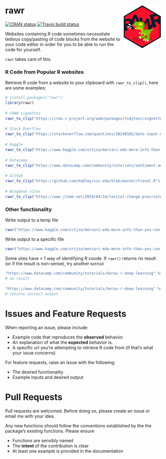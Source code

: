 
# rawr <a href='https://github.com/stevecondylios/rawr'><img src='man/figures/rawr.png' align="right" height="139" /></a>

[![CRAN
status](https://www.r-pkg.org/badges/version/rawr)](https://cran.r-project.org/package=rawr)
[![Travis build
status](https://travis-ci.org/stevecondylios/rawr.svg?branch=master)](https://travis-ci.org/stevecondylios/rawr)
<!-- badges: end -->

Websites containing R code sometimes necessitate tedious copy/pasting of
code blocks from the website to your code editor in order for you to be
able to run the code for yourself.

`rawr` takes care of this.

### R Code from Popular R websites

Retrieve R code from a website to your clipboard with `rawr_to_clip()`,
here are some examples:

``` r
# install.packages("rawr")
library(rawr)

# CRAN vignettes
rawr_to_clip("https://cran.r-project.org/web/packages/tidytext/vignettes/topic_modeling.html")

# Stack Overflow
rawr_to_clip("https://stackoverflow.com/questions/58248102/date-input-dt-r-shiny")

# Kaggle
rawr_to_clip("https://www.kaggle.com/vrtjso/mercari-eda-more-info-than-you-can-imagine")

# Datacamp
rawr_to_clip("https://www.datacamp.com/community/tutorials/sentiment-analysis-R")

# Github 
rawr_to_clip("https://github.com/hadley/vis-eda/blob/master/travel.R")

# Blogdown sites
rawr_to_clip("https://www.jtimm.net/2019/04/14/lexical-change-procrustes/")
```

### Other functionality

Write output to a temp file

``` r
rawr("https://www.kaggle.com/vrtjso/mercari-eda-more-info-than-you-can-imagine", to_file=T)
```

Write output to a specific file

``` r
rawr("https://www.kaggle.com/vrtjso/mercari-eda-more-info-than-you-can-imagine", file_path="mynewfile.R")
```

Some sites have \> 1 way of identifying R coode. If `rawr()` returns no
result (or if the result is non-sense), try another `method`

``` r
"https://www.datacamp.com/community/tutorials/keras-r-deep-learning" %>% rawr %>% cat
# no result

"https://www.datacamp.com/community/tutorials/keras-r-deep-learning" %>% rawr(method = 2) %>% cat 
# returns correct output
```

# Issues and Feature Requests

When reporting an issue, please include:

  - Example code that reproduces the **observed** behavior.
  - An explanation of what the **expected** behavior is.
  - A specific url you’re attempting to retrieve R code from (if that’s
    what your issue concerns)

For feature requests, raise an issue with the following:

  - The desired functionality
  - Example inputs and desired output

# Pull Requests

Pull requests are welcomed. Before doing so, please create an issue or
email me with your idea.

Any new functions should follow the conventions established by the the
package’s existing functions. Please ensure

  - Functions are sensibly named
  - The **intent** of the contribution is clear
  - At least one example is provided in the documentation
